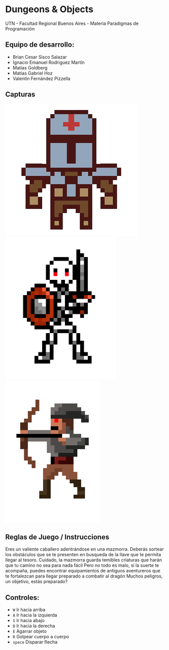 #  Dungeons & Objects

UTN - Facultad Regional Buenos Aires - Materia Paradigmas de Programación

## Equipo de desarrollo: 

- Brian Cesar Sisco Salazar
- Ignacio Emanuel Rodriguez Martín
- Matías Goldberg 
- Matías Gabriel Hoz
- Valentín Fernández Pizzella
 

## Capturas 

![caballero](assets/caballeroFrente.png)
![esqueleto](assets/esqueletoFrente.png)
![arquero](assets/arqueroIzquierda.png)

## Reglas de Juego / Instrucciones

 Eres un valiente caballero adentrándose en una mazmorra. Deberás sortear los obstáculos que se te presenten en busqueda de la llave que te permita llegar al tesoro. Cuidado, la mazmorra guarda temibles criaturas que harán que tu camino no sea para nada fácil
 Pero no todo es malo, si la suerte te acompaña, puedes encontrar equipamientos de antiguos aventureros que te fortalezcan para llegar preparado a combatir al dragón
 Muchos peligros, un objetivo, estás preparado?

## Controles:

- `W` Ir hacia arriba
- `A` Ir hacia la izquierda
- `S` Ir hacia abajo
- `D` Ir hacia la derecha
- `E` Agarrar objeto
- `R` Golpear cuerpo a cuerpo
- `space` Disparar flecha 

